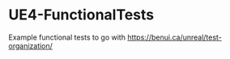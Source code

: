 # UE4-FunctionalTests

Example functional tests to go with https://benui.ca/unreal/test-organization/
